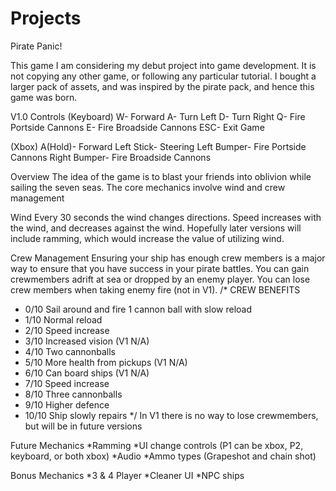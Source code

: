 # Projects

Pirate Panic!

This game I am considering my debut project into game development. 
It is not copying any other game, or following any particular tutorial.
I bought a larger pack of assets, and was inspired by the pirate pack,
and hence this game was born. 

V1.0
Controls
(Keyboard)
W- Forward
A- Turn Left
D- Turn Right
Q- Fire Portside Cannons
E- Fire Broadside Cannons
ESC- Exit Game

(Xbox)
A(Hold)- Forward
Left Stick- Steering
Left Bumper- Fire Portside Cannons
Right Bumper- Fire Broadside Cannons

Overview
The idea of the game is to blast your friends into oblivion while
sailing the seven seas. The core mechanics involve wind and crew management

Wind
Every 30 seconds the wind changes directions. Speed increases with the wind,
and decreases against the wind. Hopefully later versions will include ramming,
which would increase the value of utilizing wind.

Crew Management
Ensuring your ship has enough crew members is a major way to ensure that you 
have success in your pirate battles. You can gain crewmembers adrift at sea
or dropped by an enemy player. You can lose crew members when taking enemy fire (not in V1).
/* CREW BENEFITS
 * 0/10 Sail around and fire 1 cannon ball with slow reload
 * 1/10 Normal reload
 * 2/10 Speed increase
 * 3/10 Increased vision (V1 N/A)
 * 4/10 Two cannonballs
 * 5/10 More health from pickups (V1 N/A)
 * 6/10 Can board ships (V1 N/A)
 * 7/10 Speed increase
 * 8/10 Three cannonballs
 * 9/10 Higher defence
 * 10/10 Ship slowly repairs
 */
In V1 there is no way to lose crewmembers, but will be in future versions

Future Mechanics
*Ramming
*UI change controls (P1 can be xbox, P2, keyboard, or both xbox)
*Audio
*Ammo types (Grapeshot and chain shot)

Bonus Mechanics
*3 & 4 Player
*Cleaner UI
*NPC ships


